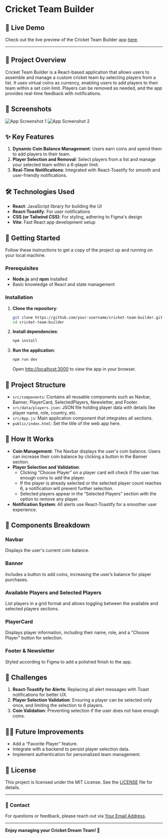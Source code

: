# Cricket Team Builder

## 🚀 Live Demo

Check out the live preview of the Cricket Team Builder app
[here](my-dream-eleven-team.surge.sh).

---

## 🏏 Project Overview

Cricket Team Builder is a React-based application that allows users to assemble
and manage a custom cricket team by selecting players from a list. It uses
virtual coins as currency, enabling users to add players to their team within a
set coin limit. Players can be removed as needed, and the app provides real-time
feedback with notifications.

## 📸 Screenshots

![App Screenshot 1](link_to_screenshot1.png)
![App Screenshot 2](link_to_screenshot2.png)

## ✨ Key Features

1. **Dynamic Coin Balance Management**: Users earn coins and spend them to add
   players to their team.
2. **Player Selection and Removal**: Select players from a list and manage your
   selected team within a 6-player limit.
3. **Real-Time Notifications**: Integrated with React-Toastify for smooth and
   user-friendly notifications.

## 🛠️ Technologies Used

- **React**: JavaScript library for building the UI
- **React-Toastify**: For user notifications
- **CSS (or Tailwind CSS)**: For styling, adhering to Figma's design
- **Vite**: Fast React app development setup

## 🚀 Getting Started

Follow these instructions to get a copy of the project up and running on your
local machine.

### Prerequisites

- **Node.js** and **npm** installed
- Basic knowledge of React and state management

### Installation

1. **Clone the repository**:

   ```bash
   git clone https://github.com/your-username/cricket-team-builder.git
   cd cricket-team-builder
   ```

2. **Install dependencies**:

   ```bash
   npm install
   ```

3. **Run the application**:
   ```bash
   npm run dev
   ```
   Open [http://localhost:3000](http://localhost:3000) to view the app in your
   browser.

## 📂 Project Structure

- `src/components`: Contains all reusable components such as Navbar, Banner,
  PlayerCard, SelectedPlayers, Newsletter, and Footer.
- `src/data/players.json`: JSON file holding player data with details like
  player name, role, country, etc.
- `src/App.js`: Main application component that integrates all sections.
- `public/index.html`: Set the title of the web app here.

## 🧩 How It Works

- **Coin Management**: The Navbar displays the user's coin balance. Users can
  increase their coin balance by clicking a button in the Banner section.
- **Player Selection and Validation**:
  - Clicking “Choose Player” on a player card will check if the user has enough
    coins to add the player.
  - If the player is already selected or the selected player count reaches 6, a
    notification will prevent further selection.
  - Selected players appear in the “Selected Players” section with the option to
    remove any player.
- **Notification System**: All alerts use React-Toastify for a smoother user
  experience.

## 📄 Components Breakdown

### Navbar

Displays the user's current coin balance.

### Banner

Includes a button to add coins, increasing the user’s balance for player
purchases.

### Available Players and Selected Players

List players in a grid format and allows toggling between the available and
selected players sections.

### PlayerCard

Displays player information, including their name, role, and a "Choose Player"
button for selection.

### Footer & Newsletter

Styled according to Figma to add a polished finish to the app.

## 🌟 Challenges

1. **React-Toastify for Alerts**: Replacing all alert messages with Toast
   notifications for better UX.
2. **Player Selection Validation**: Ensuring a player can be selected only once,
   and limiting the selection to 6 players.
3. **Coin Validation**: Preventing selection if the user does not have enough
   coins.

## 👩‍💻 Future Improvements

- Add a “Favorite Player” feature.
- Integrate with a backend to persist player selection data.
- Implement authentication for personalized team management.

## 📜 License

This project is licensed under the MIT License. See the [LICENSE](LICENSE) file
for details.

---

### 💬 Contact

For questions or feedback, please reach out via
[Your Email Address](mailto:youremail@example.com).

---

**Enjoy managing your Cricket Dream Team! 🏏**
